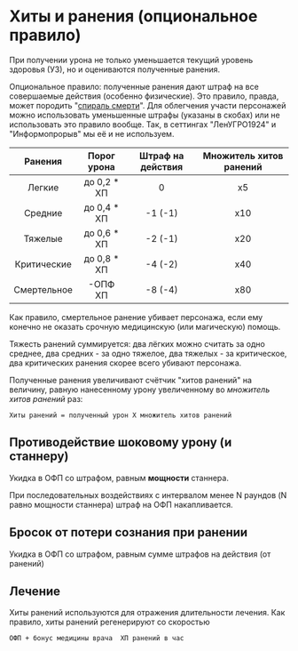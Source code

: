# Хиты и ранения (опциональное правило)

При получении урона не только уменьшается текущий уровень здоровья (УЗ), но и оцениваются полученные ранения.

Опциональное правило: полученные ранения дают штраф на все совершаемые действия (особенно физические). Это правило,
правда, может породить "[спираль смерти](http://ru.rpg.wikia.com/wiki/Спираль_смерти)". Для облегчения участи
персонажей можно использовать уменьшенные штрафы (указаны в скобах) или не использовать это правило вообще. Так,
в сеттингах "ЛенУГРО1924" и "Информопрорыв" мы её и не используем.

|   Ранения   | Порог урона | Штраф на действия | Множитель хитов ранений |
|:-----------:|:-----------:|:-----------------:|:-----------------------:|
| Легкие      | до 0,2 * ХП |         0         |           x5            |
| Средние     | до 0,4 * ХП |        -1 (-1)    |           x10           |
| Тяжелые     | до 0,6 * ХП |        -2 (-1)    |           x20           |
| Критические | до 0,8 * ХП |        -4 (-2)    |           x40           |
| Смертельное |   -ОПФ ХП   |        -8 (-4)    |           x80           |

Как правило, смертельное ранение убивает персонажа, если ему конечно не оказать срочную медицинскую (или магическую)
помощь.

Тяжесть ранений суммируется: два лёгких можно считать за одно среднее, два средних - за одно тяжелое,
два тяжелых - за критическое, два критических ранения скорее всего убивают персонажа.

Полученные ранения увеличивают счётчик "хитов ранений" на величину, равную нанесенному урону увеличенному во
*множитель хитов ранений* раз:

    Хиты ранений = полученный урон X множитель хитов ранений

## Противодействие шоковому урону (и станнеру)

Укидка в ОФП со штрафом, равным **мощности** станнера.

При последовательных воздействиях с интервалом менее N раундов (N равно мощности станнера) штраф на ОФП накапливается.

## Бросок от потери сознания при ранении

Укидка в ОФП со штрафом, равным сумме штрафов на действия (от ранений)

## Лечение

Хиты ранений используются для отражения длительности лечения. Как правило, хиты ранений регенерируют со скоростью

    ОФП + бонус медицины врача  ХП ранений в час


